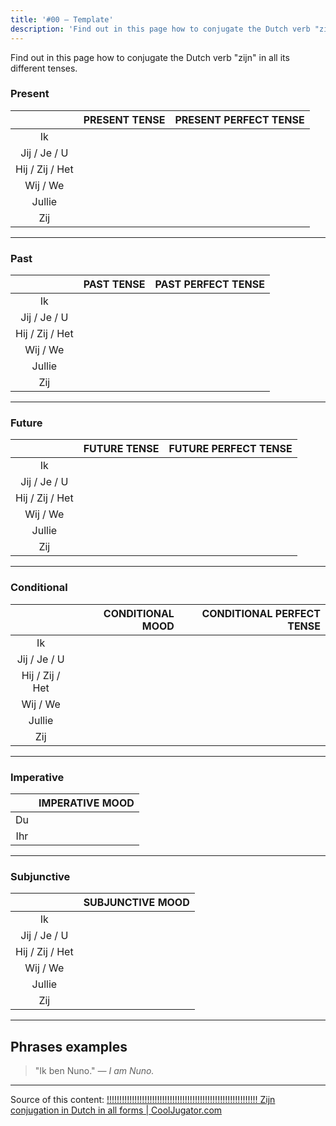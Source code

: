 ```yaml
---
title: '#00 — Template'
description: 'Find out in this page how to conjugate the Dutch verb "zijn" in all its different tenses.'
---
```


Find out in this page how to conjugate the Dutch verb "zijn" in all its different tenses.

### Present

|                 | PRESENT TENSE | PRESENT PERFECT TENSE |
| :-------------: | ------------: | --------------------: |
|       Ik        |
|  Jij / Je / U   |
| Hij / Zij / Het |
|    Wij / We     |
|     Jullie      |
|       Zij       |

---

### Past

|                 | PAST TENSE | PAST PERFECT TENSE |
| :-------------: | ---------: | -----------------: |
|       Ik        |
|  Jij / Je / U   |
| Hij / Zij / Het |
|    Wij / We     |
|     Jullie      |
|       Zij       |

---

### Future

|                 | FUTURE TENSE | FUTURE PERFECT TENSE |
| :-------------: | -----------: | -------------------: |
|       Ik        |
|  Jij / Je / U   |
| Hij / Zij / Het |
|    Wij / We     |
|     Jullie      |
|       Zij       |

---

### Conditional

|                 | CONDITIONAL MOOD | CONDITIONAL PERFECT TENSE |
| :-------------: | ---------------: | ------------------------: |
|       Ik        |
|  Jij / Je / U   |
| Hij / Zij / Het |
|    Wij / We     |
|     Jullie      |
|       Zij       |

---

### Imperative

|     | IMPERATIVE MOOD |
| :-: | :-------------: |
| Du  |
| Ihr |

---

### Subjunctive

|                 | SUBJUNCTIVE MOOD |
| :-------------: | :--------------: |
|       Ik        |
|  Jij / Je / U   |
| Hij / Zij / Het |
|    Wij / We     |
|     Jullie      |
|       Zij       |

---

## Phrases examples

> "Ik ben Nuno."
> _— I am Nuno._

---

Source of this content: [!!!!!!!!!!!!!!!!!!!!!!!!!!!!!!!!!!!!!!!!!!!!!!!!!!!!!!!!!!!! Zijn conjugation in Dutch in all forms | CoolJugator.com](https://cooljugator.com/nl/zijn)
